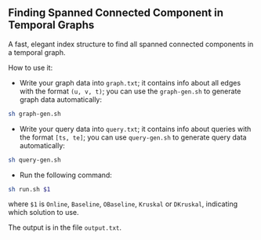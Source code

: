 ## Finding Spanned Connected Component in Temporal Graphs

A fast, elegant index structure to find all spanned connected components in a temporal graph.

How to use it:

- Write your graph data into ``graph.txt``; it contains info about all edges with the format ``(u, v, t)``; you can use the ``graph-gen.sh`` to generate graph data automatically:

```sh
sh graph-gen.sh
```

- Write your query data into ``query.txt``; it contains info about queries with the format ``[ts, te]``; you can use ``query-gen.sh`` to generate query data automatically:

```sh
sh query-gen.sh
```

- Run the following command:

```sh
sh run.sh $1
```

where ``$1`` is ``Online``, ``Baseline``, ``OBaseline``, ``Kruskal`` or ``DKruskal``, indicating which solution to use.

The output is in the file ``output.txt``.